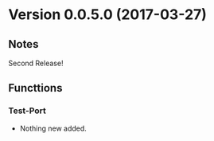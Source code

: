 # Version 0.0.5.0 (2017-03-27)
         
## Notes

Second Release!

## Functtions

### Test-Port

* Nothing new added.

